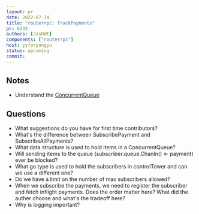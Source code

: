 ```yaml
---
layout: pr
date: 2022-07-14
title: "routerrpc: TrackPayments"
pr: 6335
authors: [JssDWt]
components: ["routerrpc"]
host: yyforyongyu
status: upcoming
commit:
---
```


## Notes

* Understand the [ConcurrentQueue](https://github.com/lightningnetwork/lnd/blob/master/queue/queue.go)

## Questions

* What suggestions do you have for first time contributors?
* What's the difference between SubscribePayment and SubscribeAllPayments?
* What data structure is used to hold items in a ConcurrentQueue?
* Will sending items to the queue (subscriber.queue.ChanIn() <- payment) ever be blocked?
* What go type is used to hold the subscribers in controlTower and can we use a different one?
* Do we have a limit on the number of max subscribers allowed?
* When we subscribe the payments, we need to register the subscriber and fetch inflight payments. Does the order matter here? What did the auther choose and what's the tradeoff here?
* Why is logging important?